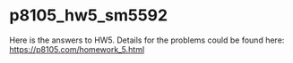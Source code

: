 # p8105_hw5_sm5592

Here is the answers to HW5. Details for the problems could be found here: https://p8105.com/homework_5.html
